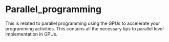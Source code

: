 # Parallel_programming
This is related to parallel programming using the GPUs to accelerate your programming activities. This contains all the necessary tips to parallel level implementation in GPUs. 
